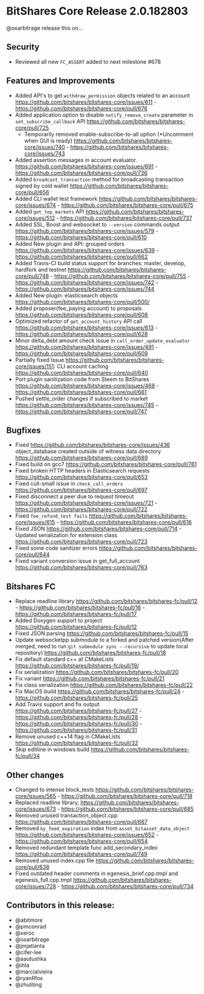# BitShares Core Release 2.0.182803

@oxarbitrage release this on...

## Security
* Reviewed all new `FC_ASSERT` added to next milestone #678

## Features and Improvements
* Added API's to get `withdraw_permission` objects related to an account https://github.com/bitshares/bitshares-core/issues/611 - https://github.com/bitshares/bitshares-core/pull/676
* Added application option to disable `notify_remove_create` parameter in `set_subscribe_callback` API https://github.com/bitshares/bitshares-core/pull/725
  - Temporarily removed enable-subscribe-to-all option (*Uncomment when GUI is ready) https://github.com/bitshares/bitshares-core/issues/740 - https://github.com/bitshares/bitshares-core/issues/743
* Added assertion messages in account evaluator. https://github.com/bitshares/bitshares-core/issues/691 - https://github.com/bitshares/bitshares-core/pull/736
* Added `broadcast_transaction` method for broadcasting transaction signed by cold wallet https://github.com/bitshares/bitshares-core/pull/656
* Added CLI wallet test framework https://github.com/bitshares/bitshares-core/issues/674 - https://github.com/bitshares/bitshares-core/pull/675
* Added `get_top_markets` API https://github.com/bitshares/bitshares-core/issues/512 - https://github.com/bitshares/bitshares-core/pull/737
* Added SSL, Boost and websocket to `--version` commands output https://github.com/bitshares/bitshares-core/issues/579 - https://github.com/bitshares/bitshares-core/pull/610
* Added New plugin and API: grouped orders https://github.com/bitshares/bitshares-core/issues/639 - https://github.com/bitshares/bitshares-core/pull/662
* Added Travis-CI build status support for branches: master, develop, hardfork and testnet https://github.com/bitshares/bitshares-core/pull/748 - https://github.com/bitshares/bitshares-core/pull/755 - https://github.com/bitshares/bitshares-core/issues/742 - https://github.com/bitshares/bitshares-core/issues/744
* Added New plugin: elasticsearch objects https://github.com/bitshares/bitshares-core/pull/500/
* Added proposer(fee_paying account) to proposals https://github.com/bitshares/bitshares-core/pull/608
* Optimized refactor of `get_account_history` API call https://github.com/bitshares/bitshares-core/issues/613 - https://github.com/bitshares/bitshares-core/pull/628
* Minor delta_debt amount check issue in `call_order_update_evaluator` https://github.com/bitshares/bitshares-core/issues/491 - https://github.com/bitshares/bitshares-core/pull/609
* Partially fixed Issue https://github.com/bitshares/bitshares-core/issues/151: CLI account caching https://github.com/bitshares/bitshares-core/pull/640
* Port plugin sanitization code from Steem to BitShares https://github.com/bitshares/bitshares-core/issues/468 - https://github.com/bitshares/bitshares-core/pull/661
* Pushed settle_order changes if subscribed to market https://github.com/bitshares/bitshares-core/issues/745 - https://github.com/bitshares/bitshares-core/pull/747

## Bugfixes
* Fixed https://github.com/bitshares/bitshares-core/issues/436 object_database created outside of witness data directory https://github.com/bitshares/bitshares-core/pull/689
* Fixed build on gcc7 https://github.com/bitshares/bitshares-core/pull/761
* Fixed broken HTTP headers in Elasticsearch requests https://github.com/bitshares/bitshares-core/pull/653
* Fixed cull-small issue in `check_call_orders` https://github.com/bitshares/bitshares-core/pull/697
* Fixed disconnect a peer due to request timeout https://github.com/bitshares/bitshares-core/issues/721 - https://github.com/bitshares/bitshares-core/pull/722
* Fixed `fee_refund_test fails` https://github.com/bitshares/bitshares-core/issues/615 - https://github.com/bitshares/bitshares-core/pull/616
* Fixed JSON https://github.com/bitshares/bitshares-core/pull/714 - Updated serialization for extension class https://github.com/bitshares/bitshares-core/pull/723
* Fixed some code sanitizer errors https://github.com/bitshares/bitshares-core/pull/644
* Fixed variant conversion issue in get_full_account https://github.com/bitshares/bitshares-core/pull/763

## Bitshares FC

* Replace readline library https://github.com/bitshares/bitshares-fc/pull/12 - https://github.com/bitshares/bitshares-fc/pull/16 - https://github.com/bitshares/bitshares-fc/pull/17
* Added Doxygen support to project https://github.com/bitshares/bitshares-fc/pull/12
* Fixed JSON parsing https://github.com/bitshares/bitshares-fc/pull/15
* Update websocketpp submodule to a forked and patched version(After merged, need to run `git submodule sync --recursive` to update local repository) https://github.com/bitshares/bitshares-fc/pull/18 
* Fix default standard c++ at CMakeLists https://github.com/bitshares/bitshares-fc/pull/19/ 
* Fix serialization https://github.com/bitshares/bitshares-fc/pull/20
* Fix variant https://github.com/bitshares/bitshares-fc/pull/21
* Fix class serialization https://github.com/bitshares/bitshares-fc/pull/22
* Fix MacOS build https://github.com/bitshares/bitshares-fc/pull/24 - https://github.com/bitshares/bitshares-fc/pull/25
* Add Travis support and fix output https://github.com/bitshares/bitshares-fc/pull/27 - https://github.com/bitshares/bitshares-fc/pull/28 - https://github.com/bitshares/bitshares-fc/pull/30 - https://github.com/bitshares/bitshares-fc/pull/31
* Remove unused c++14 flag in CMakeLists https://github.com/bitshares/bitshares-fc/pull/32
* Skip editline in windows build https://github.com/bitshares/bitshares-fc/pull/34


## Other changes
* Changed to intense block_tests https://github.com/bitshares/bitshares-core/issues/565 - https://github.com/bitshares/bitshares-core/pull/718
* Replaced readline library, https://github.com/bitshares/bitshares-core/issues/673 - https://github.com/bitshares/bitshares-core/pull/685
* Removed unused transaction_object.cpp https://github.com/bitshares/bitshares-core/pull/667
* Removed `by_feed_expiration` index from `asset_bitasset_data_object` https://github.com/bitshares/bitshares-core/issues/652 - https://github.com/bitshares/bitshares-core/pull/654
* Removed redundant template func add_secondary_index https://github.com/bitshares/bitshares-core/pull/749
* Removed unused index.cpp file https://github.com/bitshares/bitshares-core/pull/638
* Fixed outdated header comments in egenesis_brief.cpp.tmpl and egenesis_full.cpp.tmpl https://github.com/bitshares/bitshares-core/issues/728 - https://github.com/bitshares/bitshares-core/pull/734


## Contributors in this release:
* @abitmore
* @pmconrad
* @xeroc
* @oxarbitrage
* @jmjatlanta 
* @cifer-lee
* @aautushka 
* @ihla
* @marcialvieira
* @ryanRfox
* @zhuliting



